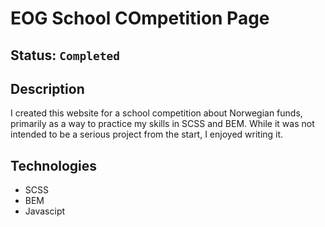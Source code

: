 # EOG School COmpetition Page

## Status: `Completed`

## Description

I created this website for a school competition about Norwegian funds, primarily as a way to practice my skills in SCSS and BEM. While it was not intended to be a serious project from the start, I enjoyed writing it.

## Technologies

- SCSS
- BEM
- Javascipt
